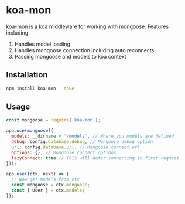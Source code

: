 # koa-mon

koa-mon is a koa middleware for working with mongoose. Features including

1. Handles model loading
2. Handles mongoose connection including auto reconnects
3. Passing mongoose and models to koa context

## Installation

``` bash
npm install koa-mon --save
```

## Usage

``` js
const mongoose = require('koa-mon');

app.use(mongoose({
  models: __dirname + '/models', // Where you models are defined
  debug: config.database.debug, // Mongoose debug option
  url: config.database.url, // Mongoose connect url
  options: {}, // Mongoose connect options
  lazyConnect: true // This will defer connecting to first request
}));

app.use((ctx, next) => {
  // Now get models from ctx
  const mongoose = ctx.mongoose;
  const { User } = ctx.models;
});
```
